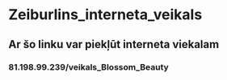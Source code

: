# Zeiburlins_interneta_veikals
## Ar šo linku var piekļūt interneta viekalam
### 81.198.99.239/veikals_Blossom_Beauty

